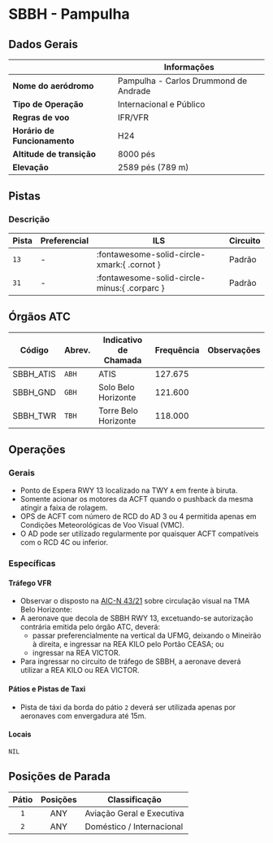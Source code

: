 # SBBH - Pampulha

## Dados Gerais

|                              | Informações                           |
|------------------------------|---------------------------------------|
| **Nome do aeródromo**        | Pampulha - Carlos Drummond de Andrade |
| **Tipo de Operação**         | Internacional e Público               |
| **Regras de voo**            | IFR/VFR                               |
| **Horário de Funcionamento** | H24                                   |
| **Altitude de transição**    | 8000 pés                              |
| **Elevação**                 | 2589 pés (789 m)                      |

## Pistas

### Descrição

| Pista | Preferencial  | ILS                              | Circuito   |
|-------|---------------|----------------------------------|------------|
| `13`  | - | :fontawesome-solid-circle-xmark:{ .cornot }  | Padrão     |
| `31`  | - | :fontawesome-solid-circle-minus:{ .corparc } | Padrão     |

<!--
### Configurações

| Configuração | Decolagem   | Pouso       | Observações                                                                                     |
| ------------ | ----------- | ----------- | ----------------------------------------------------------------------------------------------- |
| **LESTE**    | `11L` `11R` | `11L` `11R` | Prioriza-se a `11L` nas saídas para o setor **NORTE** e a `11R` nas saídas para o setor **SUL** |
| **OESTE**    | `29L` `29R` | `29L` `29R` | Prioriza-se a `29R` nas saídas para o setor **NORTE** e a `29L` nas saídas para o setor **SUL** |
-->

## Órgãos ATC

| Código     | Abrev. | Indicativo de Chamada | Frequência | Observações |
| ---------- | ------ | --------------------- | ---------- | ----------- |
| SBBH_ATIS  | `ABH`  | ATIS                  | 127.675    |             |
| SBBH_GND   | `GBH`  | Solo Belo Horizonte   | 121.600    |             |
| SBBH_TWR   | `TBH`  | Torre Belo Horizonte  | 118.000    |             |

## Operações

### Gerais

- Ponto de Espera RWY 13 localizado na TWY `A` em frente à biruta.
- Somente acionar os motores da ACFT quando o pushback da mesma atingir a faixa de rolagem.
- OPS de ACFT com número de RCD do AD 3 ou 4 permitida apenas em Condições Meteorológicas de Voo Visual (VMC).
- O AD pode ser utilizado regularmente por quaisquer ACFT compatíveis com o RCD 4C ou inferior.

### Específicas

#### Tráfego VFR

- Observar o disposto na [AIC-N 43/21](https://publicacoes.decea.mil.br/publicacao/AIC-N-4321) sobre circulação visual na TMA Belo Horizonte:
-  A aeronave que decola de SBBH RWY 13, excetuando-se autorização contrária emitida pelo órgão ATC, deverá: 
    - passar preferencialmente na vertical da UFMG, deixando o Mineirão à direita, e ingressar na REA KILO pelo Portão CEASA; ou
    - ingressar na REA VICTOR.
- Para ingressar no circuito de tráfego de SBBH, a aeronave deverá utilizar a REA KILO ou REA VICTOR.

#### Pátios e Pistas de Taxi

- Pista de táxi da borda do pátio `2` deverá ser utilizada apenas por aeronaves com envergadura até 15m.

#### Locais

`NIL`

## Posições de Parada

| Pátio     | Posições  | Classificação             |
|:---------:|:---------:|---------------------------|
| `1`       | ANY       | Aviação Geral e Executiva |
| `2`       | ANY       | Doméstico / Internacional |